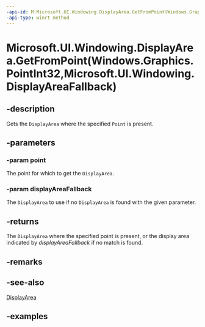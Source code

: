 ```yaml
---
-api-id: M:Microsoft.UI.Windowing.DisplayArea.GetFromPoint(Windows.Graphics.PointInt32,Microsoft.UI.Windowing.DisplayAreaFallback)
-api-type: winrt method
---
```


# Microsoft.UI.Windowing.DisplayArea.GetFromPoint(Windows.Graphics.PointInt32,Microsoft.UI.Windowing.DisplayAreaFallback)

<!--
public static Microsoft.UI.Windowing.DisplayArea GetFromPoint (Windows.Graphics.PointInt32 point, Microsoft.UI.Windowing.DisplayAreaFallback displayAreaFallback);
-->

## -description

Gets the `DisplayArea` where the specified `Point` is present.

## -parameters

### -param point

The point for which to get the `DisplayArea`.

### -param displayAreaFallback

The `DisplayArea` to use if no `DisplayArea` is found with the given parameter.

## -returns

The `DisplayArea` where the specified point is present, or the display area indicated by _displayAreaFallback_ if no match is found.

## -remarks

## -see-also

[DisplayArea](displayarea.md)

## -examples
